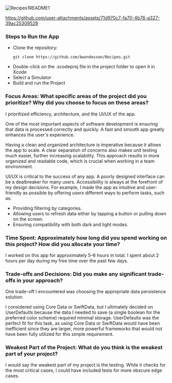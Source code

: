 ![Recipes1README1](https://github.com/user-attachments/assets/cdf1cb9c-9626-4197-825e-de9d710757be)

https://github.com/user-attachments/assets/71d970c7-fa70-4b76-a327-39ac25309528

### Steps to Run the App
* Clone the repository:
  ```
  git clone https://github.com/bwondessen/Recipes.git
  ```
* Double-click on the .xcodeproj file in the project folder to open it in Xcode
* Select a Simulator
* Build and run the Project

### Focus Areas: What specific areas of the project did you prioritize? Why did you choose to focus on these areas?
I prioritized efficiency, architecture, and the UI/UX of the app. 

One of the most important aspects of software development is ensuring that data is processed correctly and quickly. A fast and smooth app greatly enhances the user's experience.

Having a clean and organized architecture is imperative because it allows the app to scale. A clear separation of concerns also makes unit testing much easier, further increasing scalability. This approach results in more organized and readable code, which is crucial when working in a team environment.

UI/UX is critical to the success of any app. A poorly designed interface can be a dealbreaker for many users. Accessibility is always at the forefront of my design decisions. For example, I made the app as intuitive and user-friendly as possible by offering users different ways to perform tasks, such as:
  * Providing filtering by categories.
  * Allowing users to refresh data either by tapping a button or pulling down on the screen.
  * Ensuring compatibility with both dark and light modes. 

### Time Spent: Approximately how long did you spend working on this project? How did you allocate your time?
I worked on this app for approximately 5–6 hours in total. I spent about 2 hours per day during my free time over the past few days.

### Trade-offs and Decisions: Did you make any significant trade-offs in your approach?
One trade-off I encountered was choosing the appropriate data persistence solution.

I considered using Core Data or SwiftData, but I ultimately decided on UserDefaults because the data I needed to save (a single boolean for the preferred color scheme) required minimal storage. UserDefaults was the perfect fit for this task, as using Core Data or SwiftData would have been inefficient since they are larger, more powerful frameworks that would not have been fully utilized for this simple requirement.

### Weakest Part of the Project: What do you think is the weakest part of your project?
I would say the weakest part of my project is the testing. While it checks for the most critical cases, I could have included tests for more obscure edge cases.
